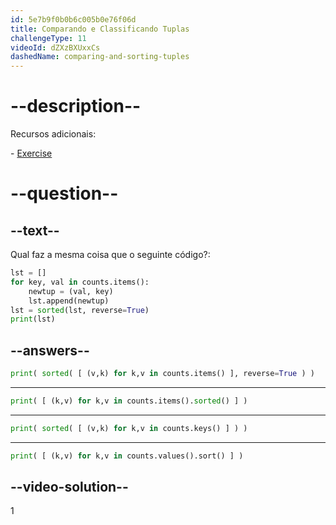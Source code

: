 ```yaml
---
id: 5e7b9f0b0b6c005b0e76f06d
title: Comparando e Classificando Tuplas
challengeType: 11
videoId: dZXzBXUxxCs
dashedName: comparing-and-sorting-tuples
---
```


# --description--

Recursos adicionais:

\- [Exercise](https://www.youtube.com/watch?v=EhQxwzyT16E)

# --question--

## --text--

Qual faz a mesma coisa que o seguinte código?:

```python
lst = []
for key, val in counts.items():
    newtup = (val, key)
    lst.append(newtup)
lst = sorted(lst, reverse=True)
print(lst)
```

## --answers--

```python
print( sorted( [ (v,k) for k,v in counts.items() ], reverse=True ) )
```

---

```python
print( [ (k,v) for k,v in counts.items().sorted() ] )
```

---

```python
print( sorted( [ (v,k) for k,v in counts.keys() ] ) )
```

---

```python
print( [ (k,v) for k,v in counts.values().sort() ] )
```

## --video-solution--

1

